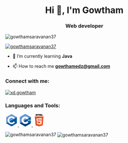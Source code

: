 <h1 align="center">Hi 👋, I'm Gowtham</h1>
<h3 align="center">Web developer</h3>

<p align="left"> <img src="https://komarev.com/ghpvc/?username=gowthamsaravanan37&label=Profile%20views&color=0e75b6&style=flat" alt="gowthamsaravanan37" /> </p>

<p align="left"> <a href="https://github.com/ryo-ma/github-profile-trophy"><img src="https://github-profile-trophy.vercel.app/?username=gowthamsaravanan37" alt="gowthamsaravanan37" /></a> </p>

- 🌱 I’m currently learning **Java**

- 📫 How to reach me **gowthamedz@gmail.com**

<h3 align="left">Connect with me:</h3>
<p align="left">
<a href="https://instagram.com/xd.gowtham" target="blank"><img align="center" src="https://raw.githubusercontent.com/rahuldkjain/github-profile-readme-generator/master/src/images/icons/Social/instagram.svg" alt="xd.gowtham" height="30" width="40" /></a>
</p>

<h3 align="left">Languages and Tools:</h3>
<p align="left"> <a href="https://www.cprogramming.com/" target="_blank" rel="noreferrer"> <img src="https://raw.githubusercontent.com/devicons/devicon/master/icons/c/c-original.svg" alt="c" width="40" height="40"/> </a> <a href="https://www.w3schools.com/cpp/" target="_blank" rel="noreferrer"> <img src="https://raw.githubusercontent.com/devicons/devicon/master/icons/cplusplus/cplusplus-original.svg" alt="cplusplus" width="40" height="40"/> </a> <a href="https://www.w3.org/html/" target="_blank" rel="noreferrer"> <img src="https://raw.githubusercontent.com/devicons/devicon/master/icons/html5/html5-original-wordmark.svg" alt="html5" width="40" height="40"/> </a> </p>

<p><img align="left" src="https://github-readme-stats.vercel.app/api/top-langs?username=gowthamsaravanan37&show_icons=true&locale=en&layout=compact" alt="gowthamsaravanan37" /></p>

<p>&nbsp;<img align="center" src="https://github-readme-stats.vercel.app/api?username=gowthamsaravanan37&show_icons=true&locale=en" alt="gowthamsaravanan37" /></p>
